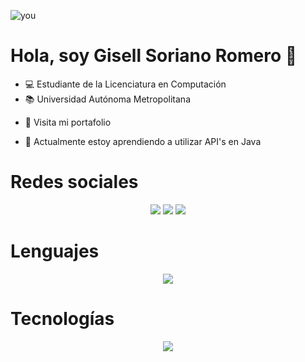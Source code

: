 ![you](https://github.com/Gisellrom/gisellrom/assets/100894396/717fcd4d-51b1-4b0b-b1af-21c309af1d34)


# Hola, soy Gisell Soriano Romero 👋

- 💻 Estudiante de la Licenciatura en Computación
- 📚 Universidad Autónoma Metropolitana
<ul>
  <li>
    <a href="https://gisellrom.github.io/" target="_blank" style="text-decoration:none">
      🚀 Visita mi portafolio 
    </a>
  </li>
</ul>

- 🌱 Actualmente estoy aprendiendo a utilizar API's en Java

# Redes sociales

<div align="center">
  <a href="https://www.instagram.com/gisellrom/" target="_blank"><img src="https://img.shields.io/badge/-Instagram-%23E4405F?style=for-the-badge&logo=instagram&logoColor=white" target="_blank"></a>
  <a href="https://www.linkedin.com/in/romero-gisell/" target="_blank"><img src="https://img.shields.io/badge/-LinkedIn-%230077B5?style=for-the-badge&logo=linkedin&logoColor=white" target="_blank"></a> 
  <a href="mailto:romero.giselln@gmail.com"><img src="https://img.shields.io/badge/-Gmail-%23333?style=for-the-badge&logo=gmail&logoColor=white&color=red" target="_blank"></a>
</div>

# Lenguajes

<div>
  <p align="center">
  <a href="https://skillicons.dev">
    <img src="https://skillicons.dev/icons?i=c,js,java,py,css,html" />
  </a>
</p>
</div>


# Tecnologías

<div>
  <p align="center">
  <a href="https://skillicons.dev">
    <img src="https://skillicons.dev/icons?i=git,github,angular,bootstrap,figma,eclipse,idea,vscode" />
  </a>
</p>
</div>



<!--
**Gisellrom/gisellrom** is a ✨ _special_ ✨ repository because its `README.md` (this file) appears on your GitHub profile.

Here are some ideas to get you started:

- 🔭 I’m currently working on ...
- 🌱 I’m currently learning ...
- 👯 I’m looking to collaborate on ...
- 🤔 I’m looking for help with ...
- 💬 Ask me about ...
- 📫 How to reach me: ...
- 😄 Pronouns: ...
- ⚡ Fun fact: ...
-->
